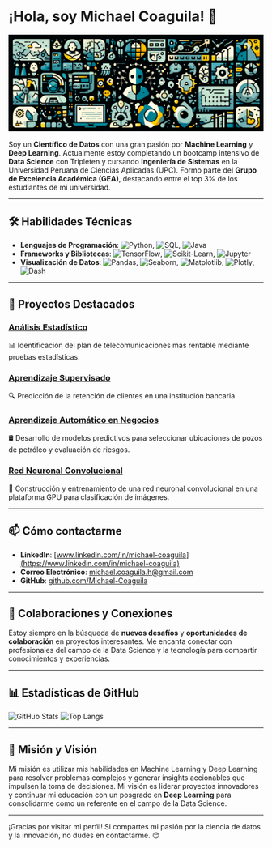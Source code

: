# ¡Hola, soy Michael Coaguila! 👋

![banner](Banner.png)

Soy un **Científico de Datos** con una gran pasión por **Machine Learning** y **Deep Learning**. Actualmente estoy completando un bootcamp intensivo de **Data Science** con Tripleten y cursando **Ingeniería de Sistemas** en la Universidad Peruana de Ciencias Aplicadas (UPC). Formo parte del **Grupo de Excelencia Académica (GEA)**, destacando entre el top 3% de los estudiantes de mi universidad.

---

## 🛠 Habilidades Técnicas

- **Lenguajes de Programación**: ![Python](https://img.shields.io/badge/Python-FFD43B?style=for-the-badge&logo=python&logoColor=blue), ![SQL](https://img.shields.io/badge/SQL-4479A1?style=for-the-badge&logo=sql&logoColor=white), ![Java](https://img.shields.io/badge/Java-007396?style=for-the-badge&logo=java&logoColor=white)
- **Frameworks y Bibliotecas**: ![TensorFlow](https://img.shields.io/badge/TensorFlow-FF6F00?style=for-the-badge&logo=tensorflow&logoColor=white), ![Scikit-Learn](https://img.shields.io/badge/Scikit--Learn-F7931E?style=for-the-badge&logo=scikit-learn&logoColor=white), ![Jupyter](https://img.shields.io/badge/Jupyter-F37626?style=for-the-badge&logo=jupyter&logoColor=white)
- **Visualización de Datos**: ![Pandas](https://img.shields.io/badge/Pandas-150458?style=for-the-badge&logo=pandas&logoColor=white), ![Seaborn](https://img.shields.io/badge/Seaborn-4D8FCC?style=for-the-badge&logo=seaborn&logoColor=white), ![Matplotlib](https://img.shields.io/badge/Matplotlib-013243?style=for-the-badge&logo=matplotlib&logoColor=white), ![Plotly](https://img.shields.io/badge/Plotly-3F4F75?style=for-the-badge&logo=plotly&logoColor=white), ![Dash](https://img.shields.io/badge/Dash-000000?style=for-the-badge&logo=dash&logoColor=white)

---

## 🌟 Proyectos Destacados

### [Análisis Estadístico](https://github.com/Michael-Coaguila/analisis-estadistico)
📊 Identificación del plan de telecomunicaciones más rentable mediante pruebas estadísticas.

### [Aprendizaje Supervisado](https://github.com/Michael-Coaguila/aprendizaje-supervisado)
🔍 Predicción de la retención de clientes en una institución bancaria.

### [Aprendizaje Automático en Negocios](https://github.com/Michael-Coaguila/aprendizaje-automatico-negocios)
🛢 Desarrollo de modelos predictivos para seleccionar ubicaciones de pozos de petróleo y evaluación de riesgos.

### [Red Neuronal Convolucional](https://github.com/Michael-Coaguila/red-neuronal-convolucional)
🤖 Construcción y entrenamiento de una red neuronal convolucional en una plataforma GPU para clasificación de imágenes.

---

## 📫 Cómo contactarme

- **LinkedIn**: [www.linkedin.com/in/michael-coaguila](https://www.linkedin.com/in/michael-coaguila)
- **Correo Electrónico**: [michael.coaguila.h@gmail.com](mailto:michael.coaguila.h@gmail.com)
- **GitHub**: [github.com/Michael-Coaguila](https://github.com/Michael-Coaguila)

---

## 🚀 Colaboraciones y Conexiones

Estoy siempre en la búsqueda de **nuevos desafíos** y **oportunidades de colaboración** en proyectos interesantes. Me encanta conectar con profesionales del campo de la Data Science y la tecnología para compartir conocimientos y experiencias.

---

## 📊 Estadísticas de GitHub

![GitHub Stats](https://github-readme-stats.vercel.app/api?username=Michael-Coaguila&show_icons=true&theme=radical)
![Top Langs](https://github-readme-stats.vercel.app/api/top-langs/?username=Michael-Coaguila&layout=compact&theme=radical)

---

## 🎯 Misión y Visión

Mi misión es utilizar mis habilidades en Machine Learning y Deep Learning para resolver problemas complejos y generar insights accionables que impulsen la toma de decisiones. Mi visión es liderar proyectos innovadores y continuar mi educación con un posgrado en **Deep Learning** para consolidarme como un referente en el campo de la Data Science.

---

¡Gracias por visitar mi perfil! Si compartes mi pasión por la ciencia de datos y la innovación, no dudes en contactarme. 😊

